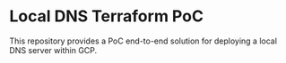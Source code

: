 # Local DNS Terraform PoC

This repository provides a PoC end-to-end solution for deploying a local DNS server within GCP.
